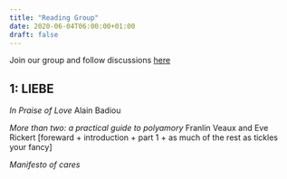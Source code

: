 ```yaml
---
title: "Reading Group"
date: 2020-06-04T06:00:00+01:00
draft: false
---
```


Join our group and follow discussions [here](https://wald.liebechaos.org/channel/readinggroup)

## 1: LIEBE

*In Praise of Love* Alain Badiou

*More than two: a practical guide to polyamory* Franlin Veaux and Eve Rickert
[foreward + introduction + part 1 + as much of the rest as tickles your fancy]

*Manifesto of cares*
